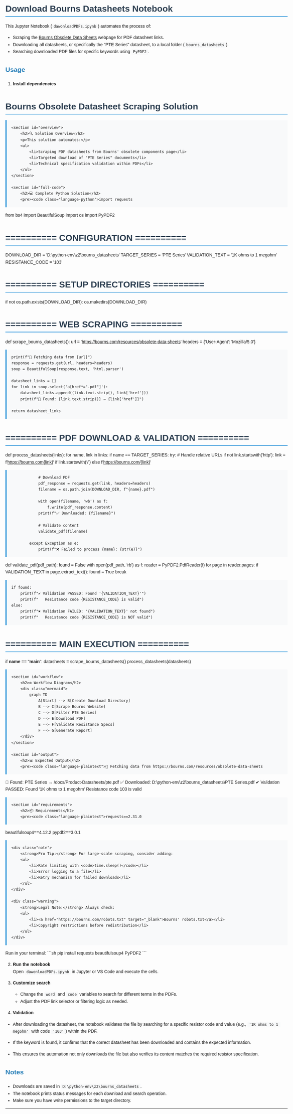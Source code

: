 # Download Bourns Datasheets Notebook

This Jupyter Notebook (`dawonloadPDFs.ipynb`) automates the process of:

- Scraping the [Bourns Obsolete Data Sheets](https://bourns.com/resources/obsolete-data-sheets) webpage for PDF datasheet links.
- Downloading all datasheets, or specifically the "PTE Series" datasheet, to a local folder (`bourns_datasheets`).   
- Searching downloaded PDF files for specific keywords using `PyPDF2`.

## Usage

1. **Install dependencies**  <!DOCTYPE html>
<html lang="en">
<head>
    <meta charset="UTF-8">
    <title>Bourns Datasheet Scraper Solution</title>
    <style>
        body { font-family: Arial, sans-serif; line-height: 1.6; max-width: 900px; margin: 0 auto; padding: 20px; }
        h1 { color: #2c3e50; border-bottom: 2px solid #3498db; }
        h2 { color: #2980b9; margin-top: 30px; }
        code { background: #f8f9fa; padding: 2px 5px; border-radius: 3px; }
        pre { background: #f8f9fa; padding: 15px; border-left: 4px solid #3498db; overflow-x: auto; }
        .note { background: #e3f2fd; padding: 10px; border-left: 4px solid #2196f3; }
        .warning { background: #fff3e0; padding: 10px; border-left: 4px solid #ff9800; }
    </style>
</head>
<body>
    <h1>Bourns Obsolete Datasheet Scraping Solution</h1>
    
    <section id="overview">
        <h2>🔍 Solution Overview</h2>
        <p>This solution automates:</p>
        <ul>
            <li>Scraping PDF datasheets from Bourns' obsolete components page</li>
            <li>Targeted download of "PTE Series" documents</li>
            <li>Technical specification validation within PDFs</li>
        </ul>
    </section>

    <section id="full-code">
        <h2>💻 Complete Python Solution</h2>
        <pre><code class="language-python">import requests
from bs4 import BeautifulSoup
import os
import PyPDF2

# ========== CONFIGURATION ==========
DOWNLOAD_DIR = 'D:\\python-env\\z2\\bourns_datasheets'
TARGET_SERIES = 'PTE Series'
VALIDATION_TEXT = '1K ohms to 1 megohm'
RESISTANCE_CODE = '103'

# ========== SETUP DIRECTORIES ==========
if not os.path.exists(DOWNLOAD_DIR):
    os.makedirs(DOWNLOAD_DIR)

# ========== WEB SCRAPING ==========
def scrape_bourns_datasheets():
    url = 'https://bourns.com/resources/obsolete-data-sheets'
    headers = {'User-Agent': 'Mozilla/5.0'}
    
    print(f"🔄 Fetching data from {url}")
    response = requests.get(url, headers=headers)
    soup = BeautifulSoup(response.text, 'html.parser')
    
    datasheet_links = []
    for link in soup.select('a[href*=".pdf"]'):
        datasheet_links.append((link.text.strip(), link['href']))
        print(f"🔗 Found: {link.text.strip()} → {link['href']}")
    
    return datasheet_links

# ========== PDF DOWNLOAD & VALIDATION ==========
def process_datasheets(links):
    for name, link in links:
        if name == TARGET_SERIES:
            try:
                # Handle relative URLs
                if not link.startswith('http'):
                    link = f'https://bourns.com{link}' if link.startswith('/') else f'https://bourns.com/{link}'
                
                # Download PDF
                pdf_response = requests.get(link, headers=headers)
                filename = os.path.join(DOWNLOAD_DIR, f"{name}.pdf")
                
                with open(filename, 'wb') as f:
                    f.write(pdf_response.content)
                print(f"✅ Downloaded: {filename}")
                
                # Validate content
                validate_pdf(filename)
                
            except Exception as e:
                print(f"❌ Failed to process {name}: {str(e)}")

def validate_pdf(pdf_path):
    found = False
    with open(pdf_path, 'rb') as f:
        reader = PyPDF2.PdfReader(f)
        for page in reader.pages:
            if VALIDATION_TEXT in page.extract_text():
                found = True
                break
    
    if found:
        print(f"✔ Validation PASSED: Found '{VALIDATION_TEXT}'")
        print(f"   Resistance code {RESISTANCE_CODE} is valid")
    else:
        print(f"✖ Validation FAILED: '{VALIDATION_TEXT}' not found")
        print(f"   Resistance code {RESISTANCE_CODE} is NOT valid")

# ========== MAIN EXECUTION ==========
if __name__ == "__main__":
    datasheets = scrape_bourns_datasheets()
    process_datasheets(datasheets)</code></pre>
    </section>

    <section id="workflow">
        <h2>⚙️ Workflow Diagram</h2>
        <div class="mermaid">
            graph TD
                A[Start] --> B[Create Download Directory]
                B --> C[Scrape Bourns Website]
                C --> D[Filter PTE Series]
                D --> E[Download PDF]
                E --> F[Validate Resistance Specs]
                F --> G[Generate Report]
        </div>
    </section>

    <section id="output">
        <h2>📊 Expected Output</h2>
        <pre><code class="language-plaintext">🔄 Fetching data from https://bourns.com/resources/obsolete-data-sheets
🔗 Found: PTE Series → /docs/Product-Datasheets/pte.pdf
✅ Downloaded: D:\python-env\z2\bourns_datasheets\PTE Series.pdf
✔ Validation PASSED: Found '1K ohms to 1 megohm'
   Resistance code 103 is valid</code></pre>
    </section>

    <section id="requirements">
        <h2>📦 Requirements</h2>
        <pre><code class="language-plaintext">requests==2.31.0
beautifulsoup4==4.12.2
pypdf2==3.0.1</code></pre>
    </section>

    <div class="note">
        <strong>Pro Tip:</strong> For large-scale scraping, consider adding:
        <ul>
            <li>Rate limiting with <code>time.sleep()</code></li>
            <li>Error logging to a file</li>
            <li>Retry mechanism for failed downloads</li>
        </ul>
    </div>

    <div class="warning">
        <strong>Legal Note:</strong> Always check:
        <ul>
            <li><a href="https://bourns.com/robots.txt" target="_blank">Bourns' robots.txt</a></li>
            <li>Copyright restrictions before redistribution</li>
        </ul>
    </div>
</body>
</html>
   Run in your terminal:
   ```sh
   pip install requests beautifulsoup4 PyPDF2
   ```

2. **Run the notebook**  
   Open `dawonloadPDFs.ipynb` in Jupyter or VS Code and execute the cells.

3. **Customize search**  
   - Change the `word` and `code` variables to search for different terms in the PDFs.
   - Adjust the PDF link selector or filtering logic as needed.

     
4. **Validation**

- After downloading the datasheet, the notebook validates the file by searching for a specific resistor code and value (e.g., `'1K ohms to 1 megohm'` with code `'103'`) within the PDF.  
- If the keyword is found, it confirms that the correct datasheet has been downloaded and contains the expected information.

- This ensures the automation not only downloads the file but also verifies its content matches the required resistor specification.

## Notes

- Downloads are saved in `D:\python-env\z2\bourns_datasheets`.
- The notebook prints status messages for each download and search operation.
- Make sure you have write permissions to the target directory.

---
